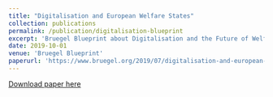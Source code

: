 ```yaml
---
title: "Digitalisation and European Welfare States"
collection: publications
permalink: /publication/digitalisation-blueprint
excerpt: 'Bruegel Blueprint about Digitalisation and the Future of Welfare States'
date: 2019-10-01
venue: 'Bruegel Blueprint'
paperurl: 'https://www.bruegel.org/2019/07/digitalisation-and-european-welfare-states/'
---
```

[Download paper here](https://www.bruegel.org/2019/07/digitalisation-and-european-welfare-states/)